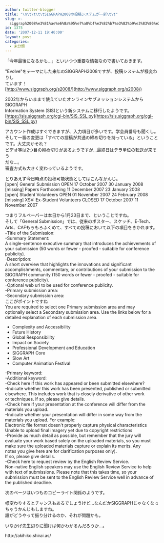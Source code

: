 ```yaml
---
author: twitter-blogger
title: "\n\t\t\t\tSIGGRAPH2008の投稿システムが一新\t\t"
slug: >-
  siggraph2008%e3%81%ae%e6%8a%95%e7%a8%bf%e3%82%b7%e3%82%b9%e3%83%86%e3%83%a0%e3%81%8c%e4%b8%80%e6%96%b0
id: 1375
date: '2007-12-11 19:40:00'
layout: post
categories:
  - 未分類
---
```


「今年最後になるかも…」といいつつ重要な情報なので書いておきます。

"Evolve"をテーマにした来年のSIGGRAPH2008ですが、投稿システムが様変わりし  
ています！  
[http://www.siggraph.org/s2008/](http://www.siggraph.org/s2008/)

2002年からいままで使えていたオンラインサブミッションシステムからSIGGRAPH  
Information System (SIS)という新システムに移行したようです。  
[https://sis.siggraph.org/cgi-bin/SIS_SSL.py](https://sis.siggraph.org/cgi-bin/SIS_SSL.py)

アカウント作成はすぐできますが、入力項目が多いです。学会員番号も聞くし。  
そして一番の変更は「すべての投稿が共通の締め切りを持っている」ということ  
です。大丈夫かそれ？  
ビデオ等は2つ目の締め切りがあるようですが…最終日はテラ単位の転送が来そう  
だな…。  
審査方式も大きく変わっているようです。

とりあえず今日時点の投稿可能状態としてはこんなかんじ。  
[open] General Submission OPEN 17 October 2007 30 January 2008  
[missing] Papers Forthcoming 11 December 2007 23 January 2008  
[open] Student Volunteers OPEN 01 November 2007 24 February 2008  
[missing] XSV: Ex-Student Volunteers CLOSED 17 October 2007 11 November 2007

つまりフルペーパーは本日から1月23日まで、ということですね。  
そして「General Submission」では、従来のポスター、スケッチ、E-Tech、  
Arts、CAFもろもろふくめて、すべての投稿において以下の項目をきかれます。  
-Title of the Submission:  
-Summary Statement:  
A single-sentence executive summary that introduces the achievements of  
your submission (50 words or fewer - proofed - suitable for conference  
publicity).  
-Description:  
A short overview that highlights the innovations and significant  
accomplishments, commentary, or contributions of your submission to the  
SIGGRAPH community (150 words or fewer - proofed - suitable for  
conference publicity).  
-Optional web url to be used for conference publicity.  
-Primary submission area:  
-Secondary submission area:  
ここがポイントですね  
You are required to select one Primary submission area and may  
optionally select a Secondary submission area. Use the links below for a  
detailed explanation of each submission area.  
* Complexity and Accessibility  
* Future History  
* Global Responsibility  
* Impact on Society  
* Professional Development and Education  
* SIGGRAPH Core  
* Slow Art  
* Computer Animation Festival

-Primary keyword:  
-Additional keyword:  
-Check here if this work has appeared or been submitted elsewhere?  
-Indicate whether this work has been presented, published or submitted  
elsewhere. This includes work that is closely derivative of other work  
or techniques. If so, please give details.  
-Check here if your presentation at the conference will differ from the  
materials you upload.  
-Indicate whether your presentation will differ in some way from the  
materials you upload. For example:  
Electronic file format doesn't properly capture physical characteristics  
Unable to upload final imagery yet due to copyright restrictions  
-Provide as much detail as possible, but remember that the jury will  
evaluate your work based solely on the uploaded materials, so you must  
make sure the uploaded materials capture or explain its merits. Any  
notes you give here are for clarification purposes only).  
If so, please give details.  
-Check here to request review by the English Review Service.  
Non-native English speakers may use the English Review Service to help  
with text of submissions. Please note that this takes time, so your  
submission must be sent to the English Review Service well in advance of  
the published deadline.

次のページはいつものコピーライト関係のようです。

様変わりするとチャンスもあるでしょうけど…なんだかSIGGRAPHじゃなくなっ  
ちゃうかんじもしますね。  
誰がどうやって振り分けるのか、それが問題かも。

いなかげ先生辺りに聞けば何かわかるんだろうか…。

<div>http://akihiko.shirai.as/</div>
